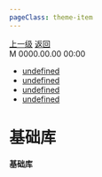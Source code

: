 ```yaml
---
pageClass: theme-item
---
```

<div class="extend-header">
    <div class="info">
        <div class="record">
            <a class="back" href="./">上一级</a>
            <a class="back" href="./">返回</a>
        </div>        
        <div class="mini">
            <span>M 0000.00.00 00:00</span>
        </div>
    </div>
    <div class="content"><div class="custom-block links">
<ul class="desc">
<li><a href="undefined">undefined</a></li>
<li><a href="undefined">undefined</a></li>
<li><a href="undefined">undefined</a></li>
<li><a href="undefined">undefined</a></li>
</ul>
</div></div>
</div>
<div class="content-header">
<h1>基础库</h1><strong>基础库</strong>
</div>
<div class="static-content">

</div>